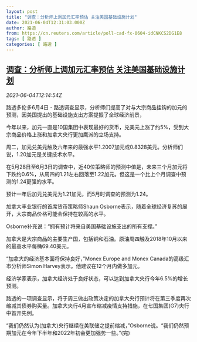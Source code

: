 ```yaml
---
layout: post
title: "调查：分析师上调加元汇率预估 关注美国基础设施计划"
date: 2021-06-04T12:31:03.000Z
author: 路透
from: https://cn.reuters.com/article/poll-cad-fx-0604-idCNKCS2DG1E8
tags: [ 路透 ]
categories: [ 路透 ]
---
```

<!--1622809863000-->
[调查：分析师上调加元汇率预估 关注美国基础设施计划](https://cn.reuters.com/article/poll-cad-fx-0604-idCNKCS2DG1E8)
------

<div>
<div><i>2021-06-04T12:14:54Z</i></div><p>路透多伦多6月4日 - 路透调查显示，分析师们提高了对与大宗商品挂钩的加元的预测，因美国提出的基础设施支出方案提振了全球经济前景，</p><p>今年以来，加元一直是10国集团中表现最好的货币，兑美元上涨了约5%，受到大宗商品价格上涨和加拿大央行更加鹰派的立场支持。</p><p>周二，加元兑美元触及六年来的最强水平1.2007加元或0.8328美元。分析师们说，1.20加元是关键技术水平。</p><p>在5月28日至6月3日的调查中，近40位策略师的预测中值是，未来三个月加元将下跌约0.6%，从周四的1.21左右回落至1.22加元。但这是一个比上个月调查中预测的1.24更强的水平。</p><p>预计一年后加元兑美元为1.21加元，而5月时调查的预测为1.24。</p><p>加拿大丰业银行的首席货币策略师Shaun Osborne表示，随着全球经济复苏的展开，大宗商品价格可能会保持在较高的水平。</p><p>Osborne补充说：“拥有预计将来自美国基础设施支出的所有支撑。”</p><p>加拿大是大宗商品的主要生产国，包括铜和石油。原油周四触及2018年10月以来的最高水平每桶69.40美元。</p><p>“加拿大的经济基本面将保持良好，”Monex Europe and Monex Canada的高级汇市分析师Simon Harvey表示。他建议在12个月内做多加元。</p><p>经济学家表示，加拿大经济处于良好状态，可以达到加拿大央行今年6.5%的增长预测。</p><p>路透的一项调查显示，将于周三做出政策决定的加拿大央行预计将在第三季度再次缩减其债券购买量。加拿大央行4月宣布缩减疫情支持措施，在七国集团(G7)央行中首开先例。</p><p>“我们仍然认为(加拿大)央行继续在美联储之提前缩减，”Osborne说。“我们仍然预期加元在今年下半年和2022年初会更加强势一些。”(完)</p>
</div>

